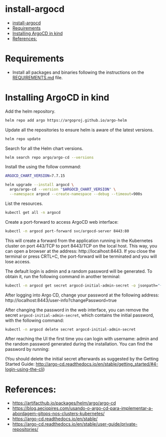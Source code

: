 # install-argocd

<!-- TOC -->

- [install-argocd](#install-argocd)
- [Requirements](#requirements)
- [Installing ArgoCD in kind](#installing-argocd-in-kind)
- [References:](#references)

<!-- TOC -->

# Requirements

- Install all packages and binaries following the instructions on the [REQUIREMENTS.md](../REQUIREMENTS.md) file.

# Installing ArgoCD in kind

Add the helm repository.

```bash
helm repo add argo https://argoproj.github.io/argo-helm
```

Update all the repositories to ensure helm is aware of the latest versions.

```bash
helm repo update
```

Search for all the Helm chart versions.

```bash
helm search repo argo/argo-cd --versions
```

Install the using the follow command:

```bash
ARGOCD_CHART_VERSION=7.7.15

helm upgrade --install argocd \
  argo/argo-cd --version "$ARGOCD_CHART_VERSION" \
  --namespace argocd --create-namespace --debug --timeout=900s
```

List the resources.

```bash
kubectl get all -n argocd
```

Create a port-forward to access ArgoCD web interface:

```bash
kubectl -n argocd port-forward svc/argocd-server 8443:80
```

This will create a forward from the application running in the Kubernetes cluster on port 443/TCP to port 8443/TCP on the local host. This way, you can open a browser at the address: http://localhost:8443. If you close the terminal or press CRTL+C, the port-forward will be terminated and you will lose access.

The default login is admin and a random password will be generated. To obtain it, run the following command in another terminal:

```bash
kubectl -n argocd get secret argocd-initial-admin-secret -o jsonpath="{.data.password}" | base64 -d
```

After logging into Argo CD, change your password at the following address: http://localhost:8443/user-info?changePassword=true

After changing the password in the web interface, you can remove the secret ``argocd-initial-admin-secret``, which contains the initial password, with the following command:

```bash
kubectl -n argocd delete secret argocd-initial-admin-secret
```

After reaching the UI the first time you can login with username: admin and the random password generated during the installation. You can find the password by running:

(You should delete the initial secret afterwards as suggested by the Getting Started Guide: http://argo-cd.readthedocs.io/en/stable/getting_started/#4-login-using-the-cli)

# References:

- https://artifacthub.io/packages/helm/argo/argo-cd
- https://blog.aeciopires.com/usando-o-argo-cd-para-implementar-a-abordagem-gitops-nos-clusters-kubernetes/
- https://argo-cd.readthedocs.io/en/stable/
- https://argo-cd.readthedocs.io/en/stable/user-guide/private-repositories/
